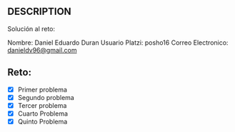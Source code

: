 ## DESCRIPTION

Solución al reto:

Nombre: Daniel Eduardo Duran
Usuario Platzi: posho16
Correo Electronico: danieldv96@gmail.com

## Reto:

- [x] Primer problema
- [x] Segundo problema
- [x] Tercer problema
- [x] Cuarto Problema
- [x] Quinto Problema
